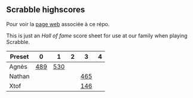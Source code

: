 ## Scrabble highscores

Pour voir la [page web](https://cerisara.github.io/ScrabbleHighscores/) associée à ce répo.

This is just an *Hall of fame* score sheet for use at our family when playing Scrabble.

| Preset | 0 | 1 | 2 | 3 | 4 |
| ------ | - | - | - | - | - |
| Agnès  | [489](gA1.txt) | [530](gA2.txt) |   |   |   |
| Nathan |   |   |   | [465](gN1.txt) |   |
| Xtof   |   |   |   | [146](gX1.txt) |   |

